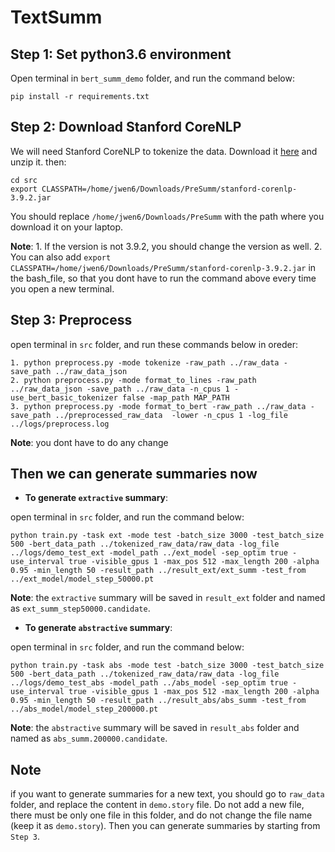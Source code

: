 # TextSumm

## Step 1: Set python3.6 environment
Open terminal in `bert_summ_demo` folder, and run the command below:
```
pip install -r requirements.txt
```
## Step 2: Download Stanford CoreNLP
We will need Stanford CoreNLP to tokenize the data. Download it [here](https://stanfordnlp.github.io/CoreNLP/) and unzip it.
then:
```
cd src
export CLASSPATH=/home/jwen6/Downloads/PreSumm/stanford-corenlp-3.9.2.jar
```
You should replace `/home/jwen6/Downloads/PreSumm` with the path where you download it on your laptop.

**Note**: 1. If the version is not 3.9.2, you should change the version as well. 2. You can also add `export CLASSPATH=/home/jwen6/Downloads/PreSumm/stanford-corenlp-3.9.2.jar` in the bash_file, so that you dont have to run the command above every time you open a new terminal.

## Step 3: Preprocess
open terminal in `src` folder, and run these commands below in oreder:
```
1. python preprocess.py -mode tokenize -raw_path ../raw_data -save_path ../raw_data_json
2. python preprocess.py -mode format_to_lines -raw_path ../raw_data_json -save_path ../raw_data -n_cpus 1 -use_bert_basic_tokenizer false -map_path MAP_PATH
3. python preprocess.py -mode format_to_bert -raw_path ../raw_data -save_path ../preprocessed_raw_data  -lower -n_cpus 1 -log_file ../logs/preprocess.log
```
**Note**: you dont have to do any change

## Then we can generate summaries now

- **To generate `extractive` summary**:

open terminal in `src` folder, and run the command below:
```
python train.py -task ext -mode test -batch_size 3000 -test_batch_size 500 -bert_data_path ../tokenized_raw_data/raw_data -log_file ../logs/demo_test_ext -model_path ../ext_model -sep_optim true -use_interval true -visible_gpus 1 -max_pos 512 -max_length 200 -alpha 0.95 -min_length 50 -result_path ../result_ext/ext_summ -test_from ../ext_model/model_step_50000.pt
```
**Note**: the `extractive` summary will be saved in `result_ext` folder and named as `ext_summ_step50000.candidate`.

- **To generate `abstractive` summary**:

open terminal in `src` folder, and run the command below:
```
python train.py -task abs -mode test -batch_size 3000 -test_batch_size 500 -bert_data_path ../tokenized_raw_data/raw_data -log_file ../logs/demo_test_abs -model_path ../abs_model -sep_optim true -use_interval true -visible_gpus 1 -max_pos 512 -max_length 200 -alpha 0.95 -min_length 50 -result_path ../result_abs/abs_summ -test_from ../abs_model/model_step_200000.pt 
```
**Note**: the `abstractive` summary will be saved in `result_abs` folder and named as `abs_summ.200000.candidate`.

## Note
if you want to generate summaries for a new text, you should go to `raw_data` folder, and replace the content in `demo.story` file. Do not add a new file, there must be only one file in this folder, and do not change the file name (keep it as `demo.story`). Then you can generate summaries by starting from `Step 3`.

